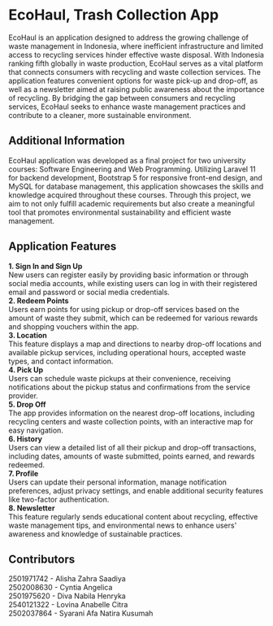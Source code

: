 # EcoHaul, Trash Collection App
EcoHaul is an application designed to address the growing challenge of waste management in Indonesia, where inefficient infrastructure and limited access to recycling services hinder effective waste disposal. With Indonesia ranking fifth globally in waste production, EcoHaul serves as a vital platform that connects consumers with recycling and waste collection services. The application features convenient options for waste pick-up and drop-off, as well as a newsletter aimed at raising public awareness about the importance of recycling. By bridging the gap between consumers and recycling services, EcoHaul seeks to enhance waste management practices and contribute to a cleaner, more sustainable environment.

## Additional Information
EcoHaul application was developed as a final project for two university courses: Software Engineering and Web Programming. Utilizing Laravel 11 for backend development, Bootstrap 5 for responsive front-end design, and MySQL for database management, this application showcases the skills and knowledge acquired throughout these courses. Through this project, we aim to not only fulfill academic requirements but also create a meaningful tool that promotes environmental sustainability and efficient waste management.

## Application Features
**1. Sign In and Sign Up**  
   New users can register easily by providing basic information or through social media accounts, while existing users can log in with their registered email and password or social media credentials.  
**2. Redeem Points**  
Users earn points for using pickup or drop-off services based on the amount of waste they submit, which can be redeemed for various rewards and shopping vouchers within the app.  
**3. Location**  
This feature displays a map and directions to nearby drop-off locations and available pickup services, including operational hours, accepted waste types, and contact information.  
**4. Pick Up**  
Users can schedule waste pickups at their convenience, receiving notifications about the pickup status and confirmations from the service provider.  
**5. Drop Off**  
The app provides information on the nearest drop-off locations, including recycling centers and waste collection points, with an interactive map for easy navigation.  
**6. History**  
Users can view a detailed list of all their pickup and drop-off transactions, including dates, amounts of waste submitted, points earned, and rewards redeemed.  
**7. Profile**  
Users can update their personal information, manage notification preferences, adjust privacy settings, and enable additional security features like two-factor authentication.  
**8. Newsletter**  
This feature regularly sends educational content about recycling, effective waste management tips, and environmental news to enhance users' awareness and knowledge of sustainable practices.  

## Contributors
2501971742 - Alisha Zahra Saadiya   
2502008630 - Cyntia Angelica  
2501975620 - Diva Nabila Henryka  
2540121322 - Lovina Anabelle Citra  
2502037864 - Syarani Afa Natira Kusumah  
